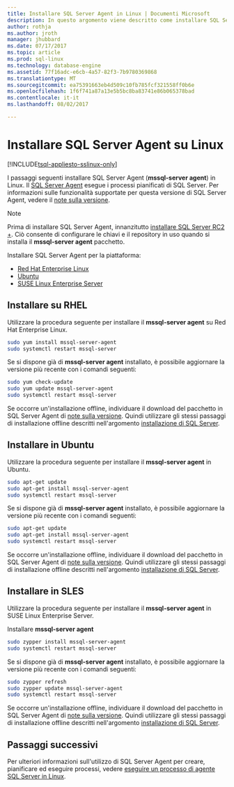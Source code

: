```yaml
---
title: Installare SQL Server Agent in Linux | Documenti Microsoft
description: In questo argomento viene descritto come installare SQL Server Agent in Linux.
author: rothja
ms.author: jroth
manager: jhubbard
ms.date: 07/17/2017
ms.topic: article
ms.prod: sql-linux
ms.technology: database-engine
ms.assetid: 77f16adc-e6cb-4a57-82f3-7b9780369868
ms.translationtype: MT
ms.sourcegitcommit: ea75391663eb4d509c10fb785fcf321558ff0b6e
ms.openlocfilehash: 1f6f741a87a13e5b5bc8ba83741e86b065378bad
ms.contentlocale: it-it
ms.lasthandoff: 08/02/2017

---
```

# <a name="install-sql-server-agent-on-linux"></a>Installare SQL Server Agent su Linux

[!INCLUDE[tsql-appliesto-sslinux-only](../includes/tsql-appliesto-sslinux-only.md)]

I passaggi seguenti installare SQL Server Agent (**mssql-server agent**) in Linux. Il [SQL Server Agent](https://docs.microsoft.com/sql/ssms/agent/sql-server-agent) esegue i processi pianificati di SQL Server. Per informazioni sulle funzionalità supportate per questa versione di SQL Server Agent, vedere il [note sulla versione](sql-server-linux-release-notes.md).

> [!NOTE]
> Prima di installare SQL Server Agent, innanzitutto [installare SQL Server RC2 +](sql-server-linux-setup.md#platforms). Ciò consente di configurare le chiavi e il repository in uso quando si installa il **mssql-server agent** pacchetto.

Installare SQL Server Agent per la piattaforma:

- [Red Hat Enterprise Linux](#RHEL)
- [Ubuntu](#ubuntu)
- [SUSE Linux Enterprise Server](#SLES)

## <a name="RHEL">Installare su RHEL</a>

Utilizzare la procedura seguente per installare il **mssql-server agent** su Red Hat Enterprise Linux. 

```bash
sudo yum install mssql-server-agent
sudo systemctl restart mssql-server
```

Se si dispone già di **mssql-server agent** installato, è possibile aggiornare la versione più recente con i comandi seguenti:

```bash
sudo yum check-update
sudo yum update mssql-server-agent
sudo systemctl restart mssql-server
```

Se occorre un'installazione offline, individuare il download del pacchetto in SQL Server Agent di [note sulla versione](sql-server-linux-release-notes.md). Quindi utilizzare gli stessi passaggi di installazione offline descritti nell'argomento [installazione di SQL Server](sql-server-linux-setup.md#offline).

## <a name="ubuntu">Installare in Ubuntu</a>

Utilizzare la procedura seguente per installare il **mssql-server agent** in Ubuntu. 

```bash
sudo apt-get update 
sudo apt-get install mssql-server-agent
sudo systemctl restart mssql-server
```

Se si dispone già di **mssql-server agent** installato, è possibile aggiornare la versione più recente con i comandi seguenti:

```bash
sudo apt-get update 
sudo apt-get install mssql-server-agent
sudo systemctl restart mssql-server
```

Se occorre un'installazione offline, individuare il download del pacchetto in SQL Server Agent di [note sulla versione](sql-server-linux-release-notes.md). Quindi utilizzare gli stessi passaggi di installazione offline descritti nell'argomento [installazione di SQL Server](sql-server-linux-setup.md#offline).

## <a name="SLES">Installare in SLES</a>

Utilizzare la procedura seguente per installare il **mssql-server agent** in SUSE Linux Enterprise Server. 

Installare **mssql-server agent** 

```bash
sudo zypper install mssql-server-agent
sudo systemctl restart mssql-server
```

Se si dispone già di **mssql-server agent** installato, è possibile aggiornare la versione più recente con i comandi seguenti:

```bash
sudo zypper refresh
sudo zypper update mssql-server-agent
sudo systemctl restart mssql-server
```

Se occorre un'installazione offline, individuare il download del pacchetto in SQL Server Agent di [note sulla versione](sql-server-linux-release-notes.md). Quindi utilizzare gli stessi passaggi di installazione offline descritti nell'argomento [installazione di SQL Server](sql-server-linux-setup.md#offline).

## <a name="next-steps"></a>Passaggi successivi
Per ulteriori informazioni sull'utilizzo di SQL Server Agent per creare, pianificare ed eseguire processi, vedere [eseguire un processo di agente SQL Server in Linux](sql-server-linux-run-sql-server-agent-job.md).

